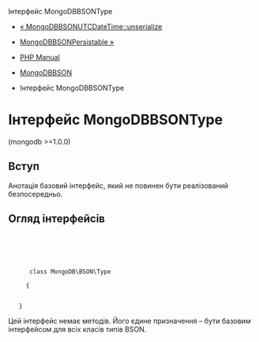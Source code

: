 Інтерфейс MongoDBBSONType

-   [« MongoDBBSONUTCDateTime::unserialize](mongodb-bson-utcdatetime.unserialize.html)
    
-   [MongoDBBSONPersistable »](class.mongodb-bson-persistable.html)
    
-   [PHP Manual](index.html)
    
-   [MongoDBBSON](book.bson.html)
    
-   Інтерфейс MongoDBBSONType
    

# Інтерфейс MongoDBBSONType

(mongodb >=1.0.0)

## Вступ

Анотація базовий інтерфейс, який не повинен бути реалізований безпосередньо.

## Огляд інтерфейсів

```synopsis



    
     
      class MongoDB\BSON\Type
     
     {


   }
```

Цей інтерфейс немає методів. Його єдине призначення – бути базовим інтерфейсом для всіх класів типів BSON.